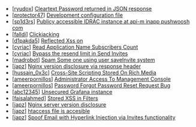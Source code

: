 * [[ryudox](https://hackerone.com/ryudox)] [Cleartext Password returned in JSON response](https://hackerone.com/reports/215083)
* [[protector47](https://hackerone.com/protector47)] [Development configuration file](https://hackerone.com/reports/231267)
* [[sp1d3rs](https://hackerone.com/sp1d3rs)] [Publicy accessible IDRAC instance at api-m inapp pushwoosh com](https://hackerone.com/reports/187025)
* [[falldi](https://hackerone.com/falldi)] [Clickjacking](https://hackerone.com/reports/200419)
* [[d1pakda5](https://hackerone.com/d1pakda5)] [Reflected Xss on ](https://hackerone.com/reports/182033)
* [[cyriac](https://hackerone.com/cyriac)] [Read Application Name  Subscribers Count ](https://hackerone.com/reports/184057)
* [[cyriac](https://hackerone.com/cyriac)] [Bypass the resend limit in Send Invites](https://hackerone.com/reports/182530)
* [[madrobot](https://hackerone.com/madrobot)] [ Spam Some one using user saveInvite system](https://hackerone.com/reports/182089)
* [[japz](https://hackerone.com/japz)] [Nginx version disclosure via response header](https://hackerone.com/reports/183245)
* [[hussain_0x3c](https://hackerone.com/hussain_0x3c)] [Cross-Site Scripting Stored On Rich Media](https://hackerone.com/reports/142540)
* [[ameerpornillos](https://hackerone.com/ameerpornillos)] [Administrator Access To Management Console](https://hackerone.com/reports/182637)
* [[ameerpornillos](https://hackerone.com/ameerpornillos)] [Password Forgot Password Reset Request Bug](https://hackerone.com/reports/182267)
* [[abc12345](https://hackerone.com/abc12345)] [Unsecured Grafana instance](https://hackerone.com/reports/182234)
* [[faisalahmed](https://hackerone.com/faisalahmed)] [Stored XSS in Filters](https://hackerone.com/reports/141114)
* [[japz](https://hackerone.com/japz)] [Nginx server version disclosure](https://hackerone.com/reports/182046)
* [[japz](https://hackerone.com/japz)] [htaccess file is accesible](https://hackerone.com/reports/182017)
* [[japz](https://hackerone.com/japz)] [Spoof Email with Hyperlink Injection via Invites functionality](https://hackerone.com/reports/182008)
